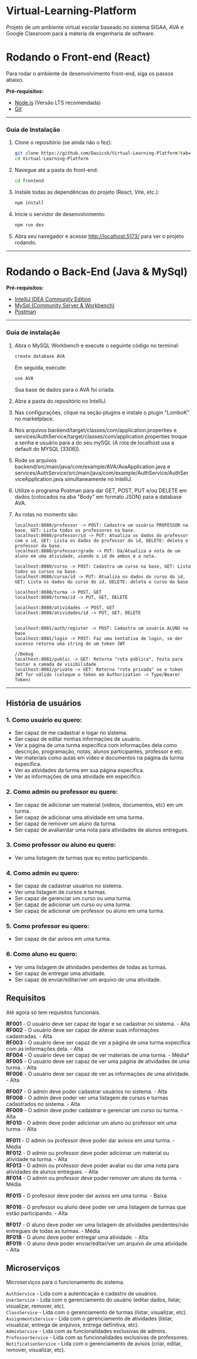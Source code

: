 # Virtual-Learning-Platform
Projeto de um ambiente virtual escolar baseado no sistema SIGAA, AVA e Google Classroom para a máteria de engenharia de software.

# Rodando o Front-end (React)

Para rodar o ambiente de desenvolvimento front-end, siga os passos abaixo.

**Pré-requisitos:**
* [Node.js](https://nodejs.org/) (Versão LTS recomendada)
* [Git](https://git-scm.com/)

---

### Guia de Instalação

1.  Clone o repositório (se ainda não o fez):
    ```bash
    git clone https://github.com/Davicsb/Virtual-Learning-Platform?tab=readme-ov-file
    cd Virtual-Learning-Platform
    ```

2.  Navegue até a pasta do front-end:
    ```bash
    cd frontend
    ```

3.  Instale todas as dependências do projeto (React, Vite, etc.):
    ```bash
    npm install
    ```

4.  Inicie o servidor de desenvolvimento:
    ```bash
    npm run dev
    ```

5.  Abra seu navegador e acesse [http://localhost:5173/](http://localhost:5173/) para ver o projeto rodando.

---

# Rodando o Back-End (Java & MySql)

**Pré-requisitos:**
* [IntelliJ IDEA Community Edition](https://www.jetbrains.com/idea/download/?section=windows)
* [MySql (Community Server & Workbench)](https://dev.mysql.com/downloads/)
* [Postman](https://www.postman.com/downloads/)

---

### Guia de instalação

1.  Abra o MySQL Workbench e execute o seguinte código no terminal:
    ```bash
    create database AVA
    ```
    Em seguida, execute:
    ```bash
    use AVA
    ```
    Sua base de dados para o AVA foi criada.

2.  Abra a pasta do repositório no IntelliJ.  

3.  Nas configurações, clique na seção plugins e instale o plugin "LomboK" no marketplace.

4.  Nos arquivos backend/target/classes/com/application.properties e services/AuthService/target/classes/com/application.properties troque a senha e usuário para a do seu mySQL (A rota de localhost usa a default do MYSQL [3306]).

5.  Rode os arquivos backend/src/main/java/com/example/AVA/AvaApplication.java e services/AuthService/src/main/java/com/example/AuthService/AuthServiceApplication.java simultaneamente no IntelliJ.

6.  Utilize o programa Postman para dar GET, POST, PUT e/ou DELETE em dados (colocados na aba "Body" em formato JSON) para a database AVA.

7.  As rotas no momento são:  
    ```string
    localhost:8080/professor -> POST: Cadastra um usuário PROFESSOR na base, GET: Lista todos os professores na base.  
    localhost:8080/professor/id -> PUT: Atualiza os dados do professor com o id, GET: Lista os dados do professor do id, DELETE: deleta o professor da base.
    localhost:8080/professor/grade -> PUT: Dá/Atualiza a nota de um aluno em uma atividade, usando o id de ambos e a nota.
      
    localhost:8080/curso -> POST: Cadastra um curso na base, GET: Lista todos os cursos na base.
    localhost:8080/curso/id -> PUT: Atualiza os dados do curso do id, GET: Lista os dados do curso do id, DELETE: deleta o curso da base  
      
    localhost:8080/turma -> POST, GET
    localhost:8080/turma/id -> PUT, GET, DELETE

    localhost:8080/atividades -> POST, GET
    localhost:8080/atividades/id -> PUT, GET, DELETE


    localhost:8081/auth/register -> POST: Cadastra um usuário ALUNO na base
    localhost:8081/login -> POST: Faz uma tentativa de login, se der sucesso retorna uma string de um token JWT

    //Debug
    localhost:8081/public -> GET: Retorna "rota pública", feita para testar a camada de visibilidade
    localhost:8081/private -> GET: Retorna "rota privada" se o token JWT for válido (coloque o token em Authorization -> Type/Bearer Token)

    ```

---

## História de usuários

### 1. Como usuário eu quero:  
* Ser capaz de me cadastrar e logar no sistema.  
* Ser capaz de editar minhas informações de usuário.  
* Ver a página de uma turma especifica com informações dela como descrição, programação, notas, alunos participantes, professor e etc.  
* Ver materiais como aulas em vídeo e documentos na página da turma especifica.  
* Ver as atividades da turma em sua página especifica.  
* Ver as informações de uma atividade em especifico.  

### 2. Como admin ou professor eu quero:  
* Ser capaz de adicionar um material (vídeos, documentos, etc) em um turma.
* Ser capaz de adicionar uma atividade em uma turma.
* Ser capaz de remover um aluno da turma.
* Ser capaz de avaliar/dar uma nota para atividades de alunos entregues.

### 3. Como professor ou aluno eu quero:  
* Ver uma listagem de turmas que eu estou participando.
  
### 4. Como admin eu quero:  
* Ser capaz de cadastrar usuários no sistema.
* Ver uma listagem de cursos e turmas.
* Ser capaz de gerenciar um curso ou uma turma.
* Ser capaz de adicionar um curso ou uma turma.
* Ser capaz de adicionar um professor ou aluno em uma turma.
  
### 5. Como professor eu quero:  
* Ser capaz de dar avisos em uma turma.

### 6. Como aluno eu quero:
* Ver uma listagem de atividades pendentes de todas as turmas.
* Ser capaz de entregar uma atividade.
* Ser capaz de enviar/editar/ver um arquivo de uma atividade.

## Requisitos

Até agora só tem requisitos funcionais.

**RF001** - O usuário deve ser capaz de logar e se cadastrar no sistema. - Alta  
**RF002** - O usuário deve ser capaz de alterar suas informações cadastradas. - Alta  
**RF003** - O usuário deve ser capaz de ver a página de uma turma especifica com as informações dela. - Alta  
**RF004** - O usuário deve ser capaz de ver materiais de uma turma. - Média*  
**RF005** - O usuário deve ser capaz de ver uma página de atividades de uma turma. - Alta  
**RF006** - O usuário deve ser capaz de ver as informações de uma atividade. - Alta  

**RF007** - O admin deve poder cadastrar usuários no sistema. - Alta  
**RF008** - O admin deve poder ver uma listagem de cursos e turmas cadastrados no sistema. - Alta  
**RF009** - O admin deve poder cadastrar e gerenciar um curso ou turma. - Alta  
**RF010** - O admin deve poder adicionar um aluno ou professor em uma turma. - Alta  

**RF011** - O admin ou professor deve poder dar avisos em uma turma. - Média  
**RF012** - O admin ou professor deve poder adicionar um material ou atividade na turma. - Alta  
**RF013** - O admin ou professor deve poder avaliar ou dar uma nota para atividades de alunos entregues. - Alta  
**RF014** - O admin ou professor deve poder remover um aluno da turma. - Média  

**RF015** - O professor deve poder dar avisos em uma turma. - Baixa  

**RF016** - O professor ou aluno deve poder ver uma listagem de turmas que estão participando. - Alta  

**RF017** - O aluno deve poder ver uma listagem de atividades pendentes/não entregues de todas as turmas. - Média  
**RF018** - O aluno deve poder entregar uma atividade. - Alta  
**RF019** - O aluno deve poder enviar/editar/ver um arquivo de uma atividade. - Alta  


## Microserviços

Microserviços para o funcionamento do sistema.

`AuthService`         - Lida com a autenticação e cadastro de usuários.  
`UserService`         - Lida com o gerenciamento do usuário (editar dados, listar, visualizar, remover, etc).  
`ClassService`        - Lida com o gerenciamento de turmas (listar, visualizar, etc).  
`AssignmentsService`  - Lida com o gerenciamento de atividades (listar, visualizar, entrega de arquivos, entrega definitiva, etc).  
`AdminService`        - Lida com as funcionalidades exclusivas de admins.  
`ProfessorService`    - Lida com as funcionalidades exclusivas de professores.  
`NotificationService` - Lida com o gerenciamento de avisos (criar, editar, remover, visualizar, etc).  
